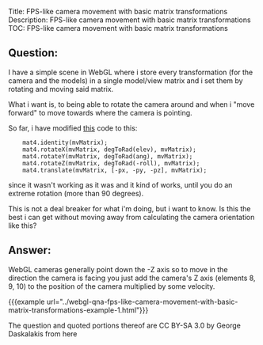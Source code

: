 Title: FPS-like camera movement with basic matrix transformations
Description: FPS-like camera movement with basic matrix transformations
TOC: FPS-like camera movement with basic matrix transformations

## Question:

I have a simple scene in WebGL where i store every transformation (for the camera and the models) in a single model/view matrix and i set them by rotating and moving said matrix. 

What i want is, to being able to rotate the camera around and when i "move forward" to move towards where the camera is pointing.

So far, i have modified [this][1] code to this:

        mat4.identity(mvMatrix);    
        mat4.rotateX(mvMatrix, degToRad(elev), mvMatrix);   
        mat4.rotateY(mvMatrix, degToRad(ang), mvMatrix);   
        mat4.rotateZ(mvMatrix, degToRad(-roll), mvMatrix);  
        mat4.translate(mvMatrix, [-px, -py, -pz], mvMatrix);
since it wasn't working as it was and it kind of works, until you do an extreme rotation (more than 90 degrees).

This is not a deal breaker for what i'm doing, but i want to know. Is this the best i can get without moving away from calculating the camera orientation like this? 

  [1]: https://stackoverflow.com/questions/18463868/webgl-translation-after-rotation-of-the-camera-as-an-fps

## Answer:

WebGL cameras generally point down the -Z axis so to move in the direction the camera is facing you just add the camera's Z axis (elements 8, 9, 10) to the position of the camera multiplied by some velocity.

{{{example url="../webgl-qna-fps-like-camera-movement-with-basic-matrix-transformations-example-1.html"}}}



<div class="so">
  <div>The question and quoted portions thereof are 
    CC BY-SA 3.0 by
    <a data-href="https://stackoverflow.com/users/3990721">George Daskalakis</a>
    from
    <a data-href="https://stackoverflow.com/questions/47849579">here</a>
  </div>
</div>
